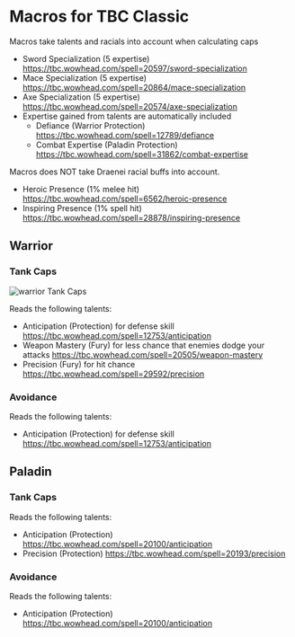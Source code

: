 # Macros for TBC Classic
Macros take talents and racials into account when calculating caps
* Sword Specialization (5 expertise) https://tbc.wowhead.com/spell=20597/sword-specialization
* Mace Specialization (5 expertise) https://tbc.wowhead.com/spell=20864/mace-specialization
* Axe Specialization (5 expertise) https://tbc.wowhead.com/spell=20574/axe-specialization
* Expertise gained from talents are automatically included
  * Defiance (Warrior Protection) https://tbc.wowhead.com/spell=12789/defiance
  * Combat Expertise (Paladin Protection) https://tbc.wowhead.com/spell=31862/combat-expertise

Macros does NOT take Draenei racial buffs into account.
* Heroic Presence (1% melee hit) https://tbc.wowhead.com/spell=6562/heroic-presence
* Inspiring Presence (1% spell hit) https://tbc.wowhead.com/spell=28878/inspiring-presence

## Warrior
### Tank Caps
![warrior Tank Caps](/img/warrior-tank-caps.png)

Reads the following talents:
* Anticipation (Protection) for defense skill https://tbc.wowhead.com/spell=12753/anticipation
* Weapon Mastery (Fury) for less chance that enemies dodge your attacks https://tbc.wowhead.com/spell=20505/weapon-mastery
* Precision (Fury) for hit chance https://tbc.wowhead.com/spell=29592/precision

### Avoidance
Reads the following talents:
* Anticipation (Protection) for defense skill https://tbc.wowhead.com/spell=12753/anticipation

## Paladin
### Tank Caps
Reads the following talents:
* Anticipation (Protection) https://tbc.wowhead.com/spell=20100/anticipation
* Precision (Protection) https://tbc.wowhead.com/spell=20193/precision

### Avoidance
Reads the following talents:
* Anticipation (Protection) https://tbc.wowhead.com/spell=20100/anticipation
